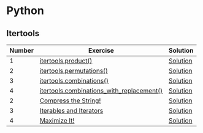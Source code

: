 # Python
## Itertools

| Number | Exercise                                                                           | Solution           |
|---|------------------------------------------------------------------------------------|--------------------|
| 1 | [itertools.product()](https://www.hackerrank.com/challenges/itertools-product)     | [Solution](048.py) |
| 2 | [itertools.permutations()](https://www.hackerrank.com/challenges/itertools-permutations) | [Solution](049.py) |
| 3 | [itertools.combinations()](https://www.hackerrank.com/challenges/itertools-combinations) | [Solution](050.py) |
| 4 | [itertools.combinations_with_replacement()](https://www.hackerrank.com/challenges/itertools-combinations-with-replacement) | [Solution](051.py) |
| 2 | [Compress the String!](https://www.hackerrank.com/challenges/compress-the-string)  | [Solution](052.py) |
| 3 | [Iterables and Iterators](https://www.hackerrank.com/challenges/iterables-and-iterators) | [Solution](053.py) |
| 4 | [Maximize It!](https://www.hackerrank.com/challenges/maximize-it)                  | [Solution](054.py) |


